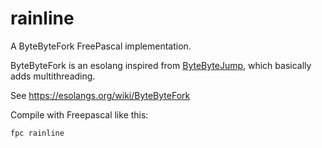 # rainline

A ByteByteFork FreePascal implementation.

ByteByteFork is an esolang inspired from [ByteByteJump](https://esolangs.org/wiki/ByteByteJump), which basically adds multithreading.

See https://esolangs.org/wiki/ByteByteFork

Compile with Freepascal like this:

```
fpc rainline
```
